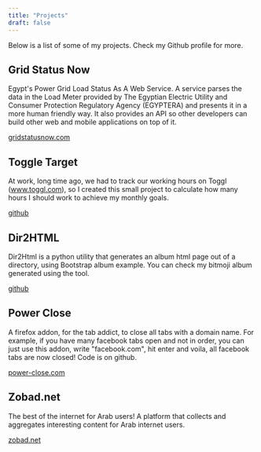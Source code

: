 ```yaml
---
title: "Projects"
draft: false
---
```


Below is a list of some of my projects. Check my Github profile for more.

## Grid Status Now

Egypt's Power Grid Load Status As A Web Service. A service parses the data in
the Load Meter provided by The Egyptian Electric Utility and Consumer Protection
Regulatory Agency (EGYPTERA) and presents it in a more human friendly way. It
also provides an API so other developers can build other web and mobile
applications on top of it.

[gridstatusnow.com](https://gridstatusnow.com/)

## Toggle Target

At work, long time ago, we had to track our working hours on Toggl
(www.toggl.com), so I created this small project to calculate how many hours I
should work to achieve my monthly goals.

[github](https://github.com/mos3abof/toggl_target)

## Dir2HTML

Dir2Html is a python utility that generates an album html page out of a
directory, using Bootstrap album example. You can check my bitmoji album
generated using the tool.

[github](https://github.com/mos3abof/dir2html)

## Power Close

A firefox addon, for the tab addict, to close all tabs with a domain name. For
example, if you have many facebook tabs open and not in order, you can just use
this addon, write "facebook.com", hit enter and voila, all facebook tabs are now
closed! Code is on github.

[power-close.com](https://power-close.com)

## Zobad.net

The best of the internet for Arab users! A platform that collects and aggregates
interesting content for Arab internet users.

[zobad.net](https://zobad.net)
